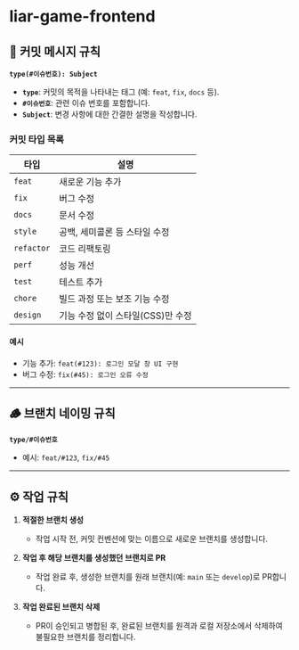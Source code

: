 # liar-game-frontend
## 👾 커밋 메시지 규칙

**`type(#이슈번호): Subject`**

- **`type`**: 커밋의 목적을 나타내는 태그 (예: `feat`, `fix`, `docs` 등).
- **`#이슈번호`**: 관련 이슈 번호를 포함합니다.
- **`Subject`**: 변경 사항에 대한 간결한 설명을 작성합니다.

### 커밋 타입 목록

| 타입        | 설명                                  |
|-------------|---------------------------------------|
| `feat`      | 새로운 기능 추가                       |
| `fix`       | 버그 수정                             |
| `docs`      | 문서 수정                             |
| `style`     | 공백, 세미콜론 등 스타일 수정         |
| `refactor`  | 코드 리팩토링                         |
| `perf`      | 성능 개선                             |
| `test`      | 테스트 추가                           |
| `chore`     | 빌드 과정 또는 보조 기능 수정         |
| `design`    | 기능 수정 없이 스타일(CSS)만 수정     |

#### 예시

- 기능 추가: `feat(#123): 로그인 모달 창 UI 구현`
- 버그 수정: `fix(#45): 로그인 오류 수정`

---

## 🪵 브랜치 네이밍 규칙

**`type/#이슈번호`**

- 예시: `feat/#123`, `fix/#45`

---

## ⚙️ 작업 규칙

1. **적절한 브랜치 생성**  
   - 작업 시작 전, 커밋 컨벤션에 맞는 이름으로 새로운 브랜치를 생성합니다.
   
2. **작업 후 해당 브랜치를 생성했던 브랜치로 PR**  
   - 작업 완료 후, 생성한 브랜치를 원래 브랜치(예: `main` 또는 `develop`)로 PR합니다.

3. **작업 완료된 브랜치 삭제**  
   - PR이 승인되고 병합된 후, 완료된 브랜치를 원격과 로컬 저장소에서 삭제하여 불필요한 브랜치를 정리합니다.
     
